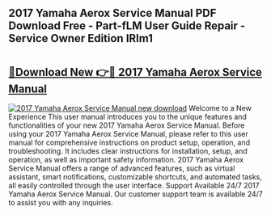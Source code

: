 ## 2017 Yamaha Aerox Service Manual PDF Download Free - Part-fLM User Guide Repair - Service Owner Edition IRIm1

# <h2><a href="http://bc66346.oget.top/?id=2017+Yamaha+Aerox+Service+Manual">🔗Download New 👉🔴 2017 Yamaha Aerox Service Manual</a></h2>

[![2017 Yamaha Aerox Service Manual new download](https://i.imgur.com/5g1atiW.png)](http://bc66346.oget.top/?id=2017+Yamaha+Aerox+Service+Manual)
Welcome to a New Experience This user manual introduces you to the unique features and functionalities of your new 2017 Yamaha Aerox Service Manual. Before using your 2017 Yamaha Aerox Service Manual, please refer to this user manual for comprehensive instructions on product setup, operation, and troubleshooting. It includes clear instructions for installation, setup, and operation, as well as important safety information. 2017 Yamaha Aerox Service Manual offers a range of advanced features, such as virtual assistant, smart notifications, customizable shortcuts, and automated tasks, all easily controlled through the user interface. Support Available 24/7 2017 Yamaha Aerox Service Manual. Our customer support team is available 24/7 to assist you with any inquiries.
